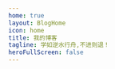 ```yaml
---
home: true
layout: BlogHome
icon: home
title: 我的博客
tagline: 学如逆水行舟,不进则退！
heroFullScreen: false
---
```

